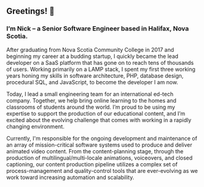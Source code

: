 ## Greetings! 👋

### I’m Nick – a Senior Software Engineer based in Halifax, Nova Scotia.

After graduating from Nova Scotia Community College in 2017 and beginning my career at a budding startup, I quickly became the lead developer on a SaaS platform that has gone on to reach tens of thousands of users. Working primarily on a LAMP stack, I spent my first three working years honing my skills in software architecture, PHP, database design, procedural SQL, and JavaScript, to become the developer I am now.

Today, I lead a small engineering team for an international ed-tech company. Together, we help bring online learning to the homes and classrooms of students around the world. I’m proud to be using my expertise to support the production of our educational content, and I’m excited about the evolving challenge that comes with working in a rapidly changing environment.

Currently, I'm responsible for the ongoing development and maintenance of an array of mission-critical software systems used to produce and deliver animated video content. From the content-planning stage, through the production of multilingual/multi-locale animations, voiceovers, and closed captioning, our content production pipeline utilizes a complex set of process-management and quality-control tools that are ever-evolving as we work toward increasing automation and scalability.
